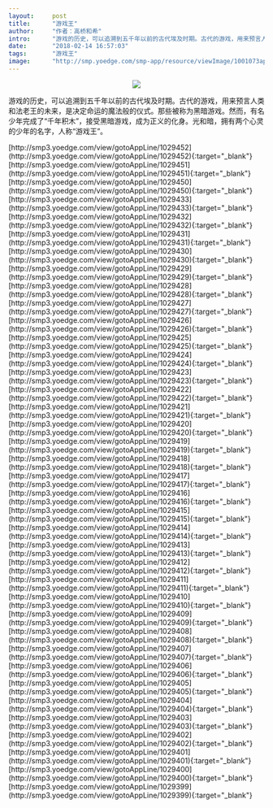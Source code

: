 ```yaml
---
layout:     post
title:      "游戏王"
author:     "作者：高桥和希"
intro:      "游戏的历史，可以追溯到五千年以前的古代埃及时期。古代的游戏，用来预言人类和法老王的未来，是决定命运的魔法般的仪式。那些被称为黑暗游戏。然而，有名少年完成了“千年积木”，接受黑暗游戏，成为正义的化身。光和暗，拥有两个心灵的少年的名字，人称“游戏王”。"
date:       "2018-02-14 16:57:03"
tags:       "游戏王"
image:      "http://smp.yoedge.com/smp-app/resource/viewImage/1001073appline.png"
---
```

<div style="text-align: center">
<p><img src="http://smp.yoedge.com/smp-app/resource/viewImage/1001073appline.png"/></p>
</div>
<p class="post-meta">
<span>游戏的历史，可以追溯到五千年以前的古代埃及时期。古代的游戏，用来预言人类和法老王的未来，是决定命运的魔法般的仪式。那些被称为黑暗游戏。然而，有名少年完成了“千年积木”，接受黑暗游戏，成为正义的化身。光和暗，拥有两个心灵的少年的名字，人称“游戏王”。</span>
</p>
[http://smp3.yoedge.com/view/gotoAppLine/1029452](http://smp3.yoedge.com/view/gotoAppLine/1029452){:target="_blank"}
[http://smp3.yoedge.com/view/gotoAppLine/1029451](http://smp3.yoedge.com/view/gotoAppLine/1029451){:target="_blank"}
[http://smp3.yoedge.com/view/gotoAppLine/1029450](http://smp3.yoedge.com/view/gotoAppLine/1029450){:target="_blank"}
[http://smp3.yoedge.com/view/gotoAppLine/1029433](http://smp3.yoedge.com/view/gotoAppLine/1029433){:target="_blank"}
[http://smp3.yoedge.com/view/gotoAppLine/1029432](http://smp3.yoedge.com/view/gotoAppLine/1029432){:target="_blank"}
[http://smp3.yoedge.com/view/gotoAppLine/1029431](http://smp3.yoedge.com/view/gotoAppLine/1029431){:target="_blank"}
[http://smp3.yoedge.com/view/gotoAppLine/1029430](http://smp3.yoedge.com/view/gotoAppLine/1029430){:target="_blank"}
[http://smp3.yoedge.com/view/gotoAppLine/1029429](http://smp3.yoedge.com/view/gotoAppLine/1029429){:target="_blank"}
[http://smp3.yoedge.com/view/gotoAppLine/1029428](http://smp3.yoedge.com/view/gotoAppLine/1029428){:target="_blank"}
[http://smp3.yoedge.com/view/gotoAppLine/1029427](http://smp3.yoedge.com/view/gotoAppLine/1029427){:target="_blank"}
[http://smp3.yoedge.com/view/gotoAppLine/1029426](http://smp3.yoedge.com/view/gotoAppLine/1029426){:target="_blank"}
[http://smp3.yoedge.com/view/gotoAppLine/1029425](http://smp3.yoedge.com/view/gotoAppLine/1029425){:target="_blank"}
[http://smp3.yoedge.com/view/gotoAppLine/1029424](http://smp3.yoedge.com/view/gotoAppLine/1029424){:target="_blank"}
[http://smp3.yoedge.com/view/gotoAppLine/1029423](http://smp3.yoedge.com/view/gotoAppLine/1029423){:target="_blank"}
[http://smp3.yoedge.com/view/gotoAppLine/1029422](http://smp3.yoedge.com/view/gotoAppLine/1029422){:target="_blank"}
[http://smp3.yoedge.com/view/gotoAppLine/1029421](http://smp3.yoedge.com/view/gotoAppLine/1029421){:target="_blank"}
[http://smp3.yoedge.com/view/gotoAppLine/1029420](http://smp3.yoedge.com/view/gotoAppLine/1029420){:target="_blank"}
[http://smp3.yoedge.com/view/gotoAppLine/1029419](http://smp3.yoedge.com/view/gotoAppLine/1029419){:target="_blank"}
[http://smp3.yoedge.com/view/gotoAppLine/1029418](http://smp3.yoedge.com/view/gotoAppLine/1029418){:target="_blank"}
[http://smp3.yoedge.com/view/gotoAppLine/1029417](http://smp3.yoedge.com/view/gotoAppLine/1029417){:target="_blank"}
[http://smp3.yoedge.com/view/gotoAppLine/1029416](http://smp3.yoedge.com/view/gotoAppLine/1029416){:target="_blank"}
[http://smp3.yoedge.com/view/gotoAppLine/1029415](http://smp3.yoedge.com/view/gotoAppLine/1029415){:target="_blank"}
[http://smp3.yoedge.com/view/gotoAppLine/1029414](http://smp3.yoedge.com/view/gotoAppLine/1029414){:target="_blank"}
[http://smp3.yoedge.com/view/gotoAppLine/1029413](http://smp3.yoedge.com/view/gotoAppLine/1029413){:target="_blank"}
[http://smp3.yoedge.com/view/gotoAppLine/1029412](http://smp3.yoedge.com/view/gotoAppLine/1029412){:target="_blank"}
[http://smp3.yoedge.com/view/gotoAppLine/1029411](http://smp3.yoedge.com/view/gotoAppLine/1029411){:target="_blank"}
[http://smp3.yoedge.com/view/gotoAppLine/1029410](http://smp3.yoedge.com/view/gotoAppLine/1029410){:target="_blank"}
[http://smp3.yoedge.com/view/gotoAppLine/1029409](http://smp3.yoedge.com/view/gotoAppLine/1029409){:target="_blank"}
[http://smp3.yoedge.com/view/gotoAppLine/1029408](http://smp3.yoedge.com/view/gotoAppLine/1029408){:target="_blank"}
[http://smp3.yoedge.com/view/gotoAppLine/1029407](http://smp3.yoedge.com/view/gotoAppLine/1029407){:target="_blank"}
[http://smp3.yoedge.com/view/gotoAppLine/1029406](http://smp3.yoedge.com/view/gotoAppLine/1029406){:target="_blank"}
[http://smp3.yoedge.com/view/gotoAppLine/1029405](http://smp3.yoedge.com/view/gotoAppLine/1029405){:target="_blank"}
[http://smp3.yoedge.com/view/gotoAppLine/1029404](http://smp3.yoedge.com/view/gotoAppLine/1029404){:target="_blank"}
[http://smp3.yoedge.com/view/gotoAppLine/1029403](http://smp3.yoedge.com/view/gotoAppLine/1029403){:target="_blank"}
[http://smp3.yoedge.com/view/gotoAppLine/1029402](http://smp3.yoedge.com/view/gotoAppLine/1029402){:target="_blank"}
[http://smp3.yoedge.com/view/gotoAppLine/1029401](http://smp3.yoedge.com/view/gotoAppLine/1029401){:target="_blank"}
[http://smp3.yoedge.com/view/gotoAppLine/1029400](http://smp3.yoedge.com/view/gotoAppLine/1029400){:target="_blank"}
[http://smp3.yoedge.com/view/gotoAppLine/1029399](http://smp3.yoedge.com/view/gotoAppLine/1029399){:target="_blank"}



